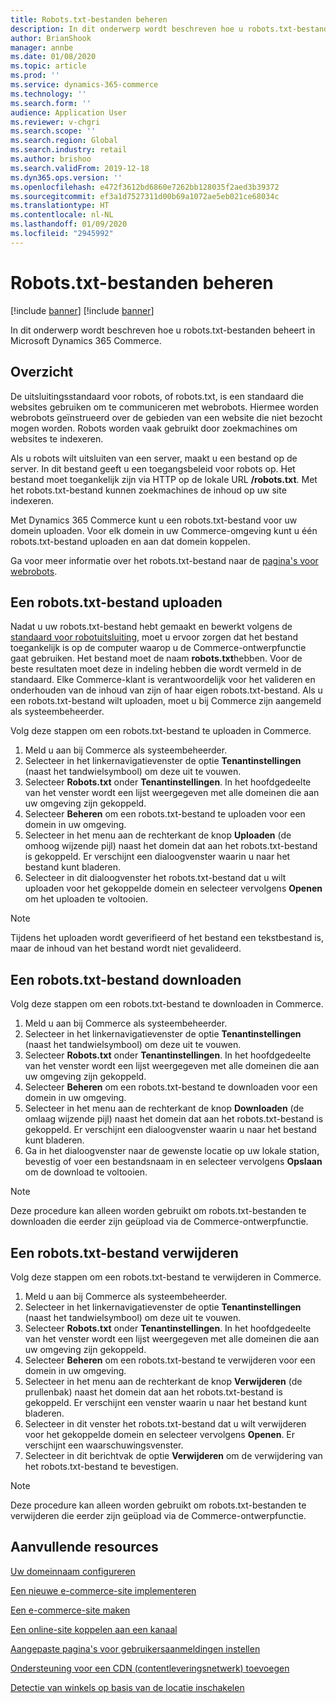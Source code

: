 ```yaml
---
title: Robots.txt-bestanden beheren
description: In dit onderwerp wordt beschreven hoe u robots.txt-bestanden beheert in Microsoft Dynamics 365 Commerce.
author: BrianShook
manager: annbe
ms.date: 01/08/2020
ms.topic: article
ms.prod: ''
ms.service: dynamics-365-commerce
ms.technology: ''
ms.search.form: ''
audience: Application User
ms.reviewer: v-chgri
ms.search.scope: ''
ms.search.region: Global
ms.search.industry: retail
ms.author: brishoo
ms.search.validFrom: 2019-12-18
ms.dyn365.ops.version: ''
ms.openlocfilehash: e472f3612bd6860e7262bb128035f2aed3b39372
ms.sourcegitcommit: ef3a1d7527311d00b69a1072ae5eb021ce68034c
ms.translationtype: HT
ms.contentlocale: nl-NL
ms.lasthandoff: 01/09/2020
ms.locfileid: "2945992"
---
```

# <a name="manage-robotstxt-files"></a>Robots.txt-bestanden beheren

[!include [banner](includes/preview-banner.md)]
[!include [banner](includes/banner.md)]

In dit onderwerp wordt beschreven hoe u robots.txt-bestanden beheert in Microsoft Dynamics 365 Commerce.

## <a name="overview"></a>Overzicht

De uitsluitingsstandaard voor robots, of robots.txt, is een standaard die websites gebruiken om te communiceren met webrobots. Hiermee worden webrobots geïnstrueerd over de gebieden van een website die niet bezocht mogen worden. Robots worden vaak gebruikt door zoekmachines om websites te indexeren.

Als u robots wilt uitsluiten van een server, maakt u een bestand op de server. In dit bestand geeft u een toegangsbeleid voor robots op. Het bestand moet toegankelijk zijn via HTTP op de lokale URL **/robots.txt**. Met het robots.txt-bestand kunnen zoekmachines de inhoud op uw site indexeren.

Met Dynamics 365 Commerce kunt u een robots.txt-bestand voor uw domein uploaden. Voor elk domein in uw Commerce-omgeving kunt u één robots.txt-bestand uploaden en aan dat domein koppelen.

Ga voor meer informatie over het robots.txt-bestand naar de [pagina's voor webrobots](https://www.robotstxt.org/).

## <a name="upload-a-robotstxt-file"></a>Een robots.txt-bestand uploaden

Nadat u uw robots.txt-bestand hebt gemaakt en bewerkt volgens de [standaard voor robotuitsluiting](https://www.robotstxt.org/orig.html), moet u ervoor zorgen dat het bestand toegankelijk is op de computer waarop u de Commerce-ontwerpfunctie gaat gebruiken. Het bestand moet de naam **robots.txt**hebben. Voor de beste resultaten moet deze in indeling hebben die wordt vermeld in de standaard. Elke Commerce-klant is verantwoordelijk voor het valideren en onderhouden van de inhoud van zijn of haar eigen robots.txt-bestand. Als u een robots.txt-bestand wilt uploaden, moet u bij Commerce zijn aangemeld als systeembeheerder.

Volg deze stappen om een robots.txt-bestand te uploaden in Commerce.

1. Meld u aan bij Commerce als systeembeheerder.
2. Selecteer in het linkernavigatievenster de optie **Tenantinstellingen** (naast het tandwielsymbool) om deze uit te vouwen.
3. Selecteer **Robots.txt** onder **Tenantinstellingen**. In het hoofdgedeelte van het venster wordt een lijst weergegeven met alle domeinen die aan uw omgeving zijn gekoppeld.
4. Selecteer **Beheren** om een robots.txt-bestand te uploaden voor een domein in uw omgeving.
5. Selecteer in het menu aan de rechterkant de knop **Uploaden** (de omhoog wijzende pijl) naast het domein dat aan het robots.txt-bestand is gekoppeld. Er verschijnt een dialoogvenster waarin u naar het bestand kunt bladeren.
6. Selecteer in dit dialoogvenster het robots.txt-bestand dat u wilt uploaden voor het gekoppelde domein en selecteer vervolgens **Openen** om het uploaden te voltooien.

> [!NOTE] 
> Tijdens het uploaden wordt geverifieerd of het bestand een tekstbestand is, maar de inhoud van het bestand wordt niet gevalideerd.

## <a name="download-a-robotstxt-file"></a>Een robots.txt-bestand downloaden

Volg deze stappen om een robots.txt-bestand te downloaden in Commerce.

1. Meld u aan bij Commerce als systeembeheerder.
2. Selecteer in het linkernavigatievenster de optie **Tenantinstellingen** (naast het tandwielsymbool) om deze uit te vouwen.
3. Selecteer **Robots.txt** onder **Tenantinstellingen**. In het hoofdgedeelte van het venster wordt een lijst weergegeven met alle domeinen die aan uw omgeving zijn gekoppeld.
4. Selecteer **Beheren** om een robots.txt-bestand te downloaden voor een domein in uw omgeving.
5. Selecteer in het menu aan de rechterkant de knop **Downloaden** (de omlaag wijzende pijl) naast het domein dat aan het robots.txt-bestand is gekoppeld. Er verschijnt een dialoogvenster waarin u naar het bestand kunt bladeren.
6. Ga in het dialoogvenster naar de gewenste locatie op uw lokale station, bevestig of voer een bestandsnaam in en selecteer vervolgens **Opslaan** om de download te voltooien.

> [!NOTE]
> Deze procedure kan alleen worden gebruikt om robots.txt-bestanden te downloaden die eerder zijn geüpload via de Commerce-ontwerpfunctie.

## <a name="delete-a-robotstxt-file"></a>Een robots.txt-bestand verwijderen

Volg deze stappen om een robots.txt-bestand te verwijderen in Commerce.

1. Meld u aan bij Commerce als systeembeheerder.
2. Selecteer in het linkernavigatievenster de optie **Tenantinstellingen** (naast het tandwielsymbool) om deze uit te vouwen.
3. Selecteer **Robots.txt** onder **Tenantinstellingen**. In het hoofdgedeelte van het venster wordt een lijst weergegeven met alle domeinen die aan uw omgeving zijn gekoppeld.
4. Selecteer **Beheren** om een robots.txt-bestand te verwijderen voor een domein in uw omgeving.
5. Selecteer in het menu aan de rechterkant de knop **Verwijderen** (de prullenbak) naast het domein dat aan het robots.txt-bestand is gekoppeld. Er verschijnt een venster waarin u naar het bestand kunt bladeren.
6. Selecteer in dit venster het robots.txt-bestand dat u wilt verwijderen voor het gekoppelde domein en selecteer vervolgens **Openen**. Er verschijnt een waarschuwingsvenster.
7. Selecteer in dit berichtvak de optie **Verwijderen** om de verwijdering van het robots.txt-bestand te bevestigen.

> [!NOTE] 
> Deze procedure kan alleen worden gebruikt om robots.txt-bestanden te verwijderen die eerder zijn geüpload via de Commerce-ontwerpfunctie.

## <a name="additional-resources"></a>Aanvullende resources

[Uw domeinnaam configureren](configure-your-domain-name.md)

[Een nieuwe e-commerce-site implementeren](deploy-ecommerce-site.md)

[Een e-commerce-site maken](create-ecommerce-site.md)

[Een online-site koppelen aan een kanaal](associate-site-online-store.md)

[Aangepaste pagina's voor gebruikersaanmeldingen instellen](custom-pages-user-logins.md)

[Ondersteuning voor een CDN (contentleveringsnetwerk) toevoegen](add-cdn-support.md)

[Detectie van winkels op basis van de locatie inschakelen](enable-store-detection.md)
